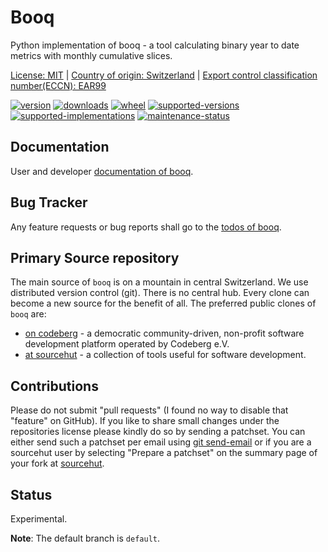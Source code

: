 # Booq

Python implementation of booq - a tool calculating binary year to date metrics with monthly cumulative slices.

[License: MIT](https://git.sr.ht/~sthagen/booq/tree/default/item/LICENSE) | 
[Country of origin: Switzerland](https://git.sr.ht/~sthagen/booq/tree/default/item/COUNTRY-OF-ORIGIN) | 
[Export control classification number(ECCN): EAR99](https://git.sr.ht/~sthagen/booq/tree/default/item/EXPORT-CONTROL-CLASSIFICATION-NUMBER)

[![version](https://img.shields.io/pypi/v/booq.svg?style=flat)](https://pypi.python.org/pypi/booq/)
[![downloads](https://static.pepy.tech/badge/booq/month)](https://pepy.tech/project/booq)
[![wheel](https://img.shields.io/pypi/wheel/booq.svg?style=flat)](https://pypi.python.org/pypi/booq/)
[![supported-versions](https://img.shields.io/pypi/pyversions/booq.svg?style=flat)](https://pypi.python.org/pypi/booq/)
[![supported-implementations](https://img.shields.io/pypi/implementation/booq.svg?style=flat)](https://pypi.python.org/pypi/booq/)
[![maintenance-status](https://img.shields.io/github/commit-activity/y/sthagen/booq.svg?style=flat)](https://git.sr.ht/~sthagen/booq/log)

## Documentation

User and developer [documentation of booq](https://codes.dilettant.life/docs/booq).

## Bug Tracker

Any feature requests or bug reports shall go to the [todos of booq](https://todo.sr.ht/~sthagen/booq).

## Primary Source repository

The main source of `booq` is on a mountain in central Switzerland.
We use distributed version control (git).
There is no central hub.
Every clone can become a new source for the benefit of all.
The preferred public clones of `booq` are:

* [on codeberg](https://codeberg.org/sthagen/booq) - a democratic community-driven, non-profit software development platform operated by Codeberg e.V.
* [at sourcehut](https://git.sr.ht/~sthagen/booq) - a collection of tools useful for software development.

## Contributions

Please do not submit "pull requests" (I found no way to disable that "feature" on GitHub).
If you like to share small changes under the repositories license please kindly do so by sending a patchset.
You can either send such a patchset per email using [git send-email](https://git-send-email.io) or 
if you are a sourcehut user by selecting "Prepare a patchset" on the summary page of your fork at [sourcehut](https://git.sr.ht/).

## Status

Experimental.

**Note**: The default branch is `default`.
